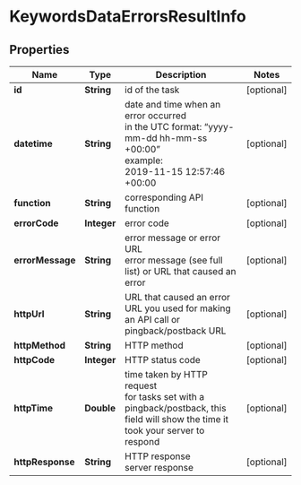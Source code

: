# KeywordsDataErrorsResultInfo


## Properties

| Name | Type | Description | Notes |
|------------ | ------------- | ------------- | -------------|
**id** | **String** | id of the task |[optional]|
**datetime** | **String** | date and time when an error occurred<br>in the UTC format: “yyyy-mm-dd hh-mm-ss +00:00”<br>example:<br>2019-11-15 12:57:46 +00:00 |[optional]|
**function** | **String** | corresponding API function |[optional]|
**errorCode** | **Integer** | error code |[optional]|
**errorMessage** | **String** | error message or error URL<br>error message (see full list) or URL that caused an error |[optional]|
**httpUrl** | **String** | URL that caused an error<br>URL you used for making an API call or pingback/postback URL |[optional]|
**httpMethod** | **String** | HTTP method |[optional]|
**httpCode** | **Integer** | HTTP status code |[optional]|
**httpTime** | **Double** | time taken by HTTP request<br>for tasks set with a pingback/postback, this field will show the time it took your server to respond |[optional]|
**httpResponse** | **String** | HTTP response<br>server response |[optional]|